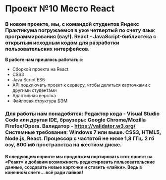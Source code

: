 # Проект №10 Место React

### В новом проекте, мы, с командой студентов Яндекс Практикума погружаемся в уже четвертый по счету язык программирования (вау!). React - JavaScript-библиотека с открытым исходным кодом для разработки пользовательских интерфейсов.
**В работе нам пришлось работать с:**
* Сборкой проекта на React
* CSS3
* Java Script ES6
* API подключать проект к серверу, чтобы делиться карточками с другими студентами
* Адаптивная верстка
* Файловая структура БЭМ

### Для работы нам понадобятся: Редактор кода - Visual Studio Code или другая IDE, браузеры: Google Chrome/Mozilla Firefox/Opera. Валидатор - https://validator.w3.org/ Системные  требования: Windows 7 или выше. CSS3, HTML5, Node.js, React. Процессор с  частотой не ниже 1,8 ГГц. 2 гб озу, 800 мб пространства на жестком диске.

#### В следующем спринте мы продолжим портировать этот проект на «Реакт» и добавим возможность редактировать пользовательские данные, создавать новые карточки и ставить «лайки». Ведь в конечном счёте... всё ради лайков!


